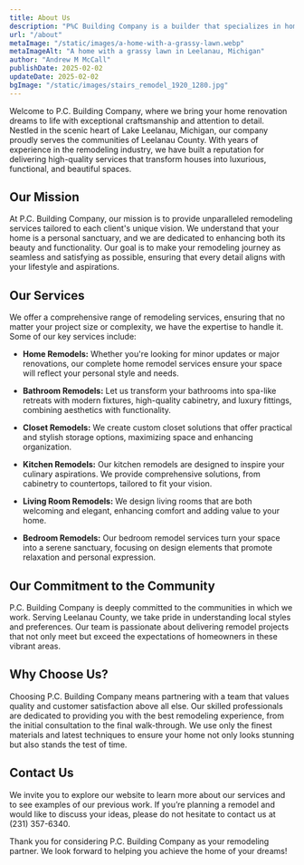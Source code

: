 ```yaml
---
title: About Us
description: "P%C Building Company is a builder that specializes in home remodels in Leelanau County, Michigan"
url: "/about"
metaImage: "/static/images/a-home-with-a-grassy-lawn.webp"
metaImageAlt: "A home with a grassy lawn in Leelanau, Michigan"
author: "Andrew M McCall"
publishDate: 2025-02-02
updateDate: 2025-02-02
bgImage: "/static/images/stairs_remodel_1920_1280.jpg"
---
```

Welcome to P.C. Building Company, where we bring your home renovation dreams to life with exceptional craftsmanship and attention to detail. Nestled in the scenic heart of Lake Leelanau, Michigan, our company proudly serves the communities of Leelanau County. With years of experience in the remodeling industry, we have built a reputation for delivering high-quality services that transform houses into luxurious, functional, and beautiful spaces.

## Our Mission

At P.C. Building Company, our mission is to provide unparalleled remodeling services tailored to each client's unique vision. We understand that your home is a personal sanctuary, and we are dedicated to enhancing both its beauty and functionality. Our goal is to make your remodeling journey as seamless and satisfying as possible, ensuring that every detail aligns with your lifestyle and aspirations.

## Our Services

We offer a comprehensive range of remodeling services, ensuring that no matter your project size or complexity, we have the expertise to handle it. Some of our key services include:

- **Home Remodels:** Whether you're looking for minor updates or major renovations, our complete home remodel services ensure your space will reflect your personal style and needs.

- **Bathroom Remodels:** Let us transform your bathrooms into spa-like retreats with modern fixtures, high-quality cabinetry, and luxury fittings, combining aesthetics with functionality.

- **Closet Remodels:** We create custom closet solutions that offer practical and stylish storage options, maximizing space and enhancing organization.

- **Kitchen Remodels:** Our kitchen remodels are designed to inspire your culinary aspirations. We provide comprehensive solutions, from cabinetry to countertops, tailored to fit your vision.

- **Living Room Remodels:** We design living rooms that are both welcoming and elegant, enhancing comfort and adding value to your home.

- **Bedroom Remodels:** Our bedroom remodel services turn your space into a serene sanctuary, focusing on design elements that promote relaxation and personal expression.

## Our Commitment to the Community

P.C. Building Company is deeply committed to the communities in which we work. Serving Leelanau County, we take pride in understanding local styles and preferences. Our team is passionate about delivering remodel projects that not only meet but exceed the expectations of homeowners in these vibrant areas.

## Why Choose Us?

Choosing P.C. Building Company means partnering with a team that values quality and customer satisfaction above all else. Our skilled professionals are dedicated to providing you with the best remodeling experience, from the initial consultation to the final walk-through. We use only the finest materials and latest techniques to ensure your home not only looks stunning but also stands the test of time.

## Contact Us

We invite you to explore our website to learn more about our services and to see examples of our previous work. If you’re planning a remodel and would like to discuss your ideas, please do not hesitate to contact us at (231) 357-6340.

Thank you for considering P.C. Building Company as your remodeling partner. We look forward to helping you achieve the home of your dreams!

